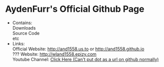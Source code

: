 # AydenFurr's Official Github Page
- Contains:\
Downloads\
Source Code\
etc
- Links:\
Official Website: http://and1558.us.to or http://and1558.github.io \
??? Website: http://wland1558.epizy.com \
Youtube Channel: <a href="https:\\youtube.com\@and1558.">Click Here (Can't put dot as a url on github normally)</a>
